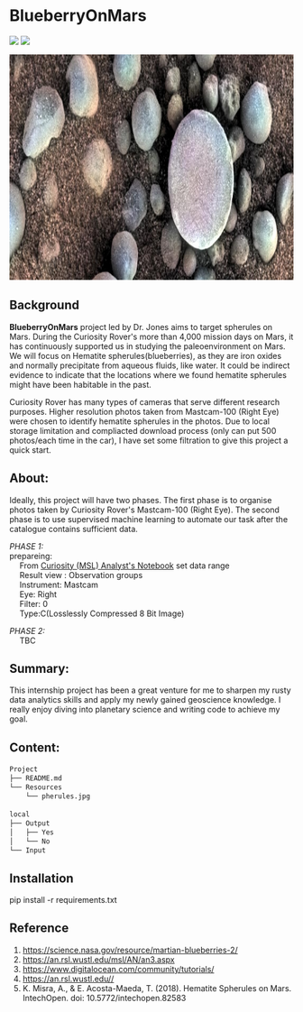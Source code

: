 # BlueberryOnMars


![](https://img.shields.io/badge/numpy-1.21.5-informational?style=plastic&logo=appveyor)
![](https://img.shields.io/badge/pandas-1.3.5-informational?style=plastic&logo=appveyor)


<img src="https://github.com/LynHJ/BIueberryOnMars/blob/fbb3afe79110170c4a06553668c161140c451044/Resources/spherules.jpg"  width="1200" height="400" />

## Background

**BlueberryOnMars** project led by Dr. Jones aims to target spherules on Mars. During the Curiosity Rover's more than 4,000 mission days on Mars, it has continuously supported us in studying the paleoenvironment on Mars. We will focus on Hematite spherules(blueberries), as they are iron oxides and normally precipitate from aqueous fluids, like water. It could be indirect evidence to indicate that the locations where we found hematite spherules might have been habitable in the past.

Curiosity Rover has many types of cameras that serve different research purposes. Higher resolution photos taken from Mastcam-100 (Right Eye) were chosen to identify hematite spherules in the photos. Due to local storage limitation and compliacted download process (only can put 500 photos/each time in the car), I have set some filtration to give this project a quick start.


## About:  

Ideally, this project will have two phases. The first phase is to organise photos taken by Curiosity Rover's  Mastcam-100 (Right Eye). The second phase is to use supervised machine learning to automate our task after the catalogue contains sufficient data. 


*PHASE 1:*<br />
prepareing:<br />
&emsp;  From [Curiosity (MSL) Analyst's Notebook](https://an.rsl.wustl.edu/msl/AN/an3.aspx) set data range<br />
&emsp;  Result view : Observation groups<br />
&emsp;  Instrument: Mastcam<br />
&emsp;  Eye: Right<br />
&emsp;  Filter: 0<br />
&emsp;  Type:C(Losslessly Compressed 8 Bit Image)<br />

*PHASE 2:* <br />
&emsp;  TBC

   
## Summary:

This internship project has been a great venture for me to sharpen my rusty data analytics skills and apply my newly gained geoscience knowledge. I really enjoy diving into planetary science and writing code to achieve my goal.


## Content:
```
Project  
├── README.md
└── Resources
    └── pherules.jpg 

local 
├── Output
│   ├── Yes
│   └── No
└── Input
``` 

## Installation

pip install -r requirements.txt


## Reference

1. https://science.nasa.gov/resource/martian-blueberries-2/ 
2. https://an.rsl.wustl.edu/msl/AN/an3.aspx
3. https://www.digitalocean.com/community/tutorials/
4. https://an.rsl.wustl.edu// 
5. K. Misra, A., & E. Acosta-Maeda, T. (2018). Hematite Spherules on Mars. IntechOpen. doi: 10.5772/intechopen.82583 











